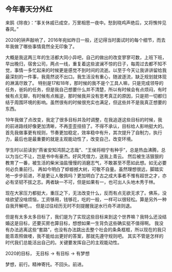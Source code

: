 ## 今年春天分外红

来鹄《除夜》：“事关休戚已成空，万里相思一夜中。愁到晓鸡声绝后，又将憔悴见春风。”

2020的钟声敲响了，2016年宛如昨日一般，还记得当时面试时的每个细节，而去年我做了哪些事情竟然全无印象了。

大概是我这两三年的生活都大同小异吧，自己的做出的改变寥寥可数，上班下班，早出晚归，宿舍公司，两点一线，重复着这些波澜不惊的日子，每周过去都不知不觉，事情一多忙起来的时候更是感觉不到时间的流逝。以至于今天让我讲讲留给我最深刻的一件事，我竟然说不出口。我生活没有重心，随波逐流，缺乏规划就体现的淋漓尽致了。
特别是17和18年，那时候的我不是个工具人嘛，只是完成领导的任务，爸妈的任务，但是我自己想要什么并不清楚，所以有时候会有点烦闷，有时候有点无聊，有时候有点叛逆，那时候我并没有思考真正的原因，只是把一切都归结于周围环境的影响。虽然很有的时候很充实也满足，但这些并不是我真正想要的东西。

19年我做了点改变，我定了很多目标并及时调整，在我追逐这些目标的时候，我的前进路线好像更加清晰，不再歪歪扭扭了。不得不承认，目标给人影响挺大的。首先我做事更有规则，节奏更加稳定，效率稳中有升，其次提升了自制力，执行力，最后也是最重要的就是主观能动性了，改变自己，改变环境。

学生时以前读到“燕雀安知鸿鹄之志哉”、“王侯将相宁有种乎”，总是热血沸腾，总以为当仁不让，岂是书中有豪杰。好风凭借力，送我上青云。
然后被生活狠狠的教育了一番，被生活的柴米油盐慢慢的消磨志气，不敢甚至不愿如此想。如无必要何必负重前行。
再如今明白了蜉蝣撼大树，可敬不自量。虽然理想很远，脚踏实地一步步前进，不是更让人敬佩吗？更加明白了古之成大事者不惟有超世之才，亦必有坚韧不拔之志。两者缺一不可，但是如果有一，也可出人头地木秀于林。

现在大家压力都挺大，重压之下，无法改变什么，反而有点无欲无求了。佛系，没啥欲望没啥烦恼，工资够用，钱够花，吃的一般，一样可以很轻松。算是另外一种自我开解吧，。
但是过往经历无时不刻提醒我逆水行舟不进则退。

但是有太多太多目标了，我们是为了实现这些目标来到这个世界嘛？我特么还没结婚这是目标，还要买房也算目标，想想如果一生背负这些确实挺不值得啊。
我没有办法逃离这些“套路”，也没有办法跳出去整个社会的条条框框，所以现在的我只能乖乖照做喽，我不能给出更好的答案，那就先遵守规则吧。
其实不管是怎样的时代我们总能活出自己的。关键要发挥自己的主观能动性。

2020的目标， 无目标 -> 有目标 -> 有梦想

梦想，前行。精神寄托。不回头。前进。
